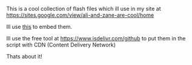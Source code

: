 This is a cool collection of flash files which ill use in my site at https://sites.google.com/view/ali-and-zane-are-cool/home

Ill use [this](https://github.com/HelloAmHuman/Flash-Games/blob/main/cool%20flash%20ruffle%20embed.html) to embed them.

Ill use the free tool at https://www.jsdelivr.com/github to put them in the script with CDN (Content Delivery Network)

Thats about it!
